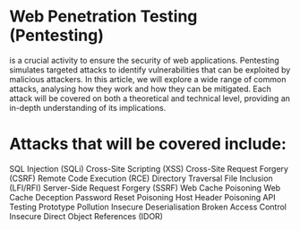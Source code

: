 # Web Penetration Testing (Pentesting) 
is a crucial activity to ensure the security of web applications. Pentesting simulates targeted attacks to identify vulnerabilities that can be exploited by malicious attackers. In this article, we will explore a wide range of common attacks, analysing how they work and how they can be mitigated. Each attack will be covered on both a theoretical and technical level, providing an in-depth understanding of its implications.

# Attacks that will be covered include:

SQL Injection (SQLi)
Cross-Site Scripting (XSS)
Cross-Site Request Forgery (CSRF)
Remote Code Execution (RCE)
Directory Traversal
File Inclusion (LFI/RFI)
Server-Side Request Forgery (SSRF)
Web Cache Poisoning
Web Cache Deception
Password Reset Poisoning
Host Header Poisoning
API Testing
Prototype Pollution
Insecure Deserialisation
Broken Access Control
Insecure Direct Object References (IDOR)
